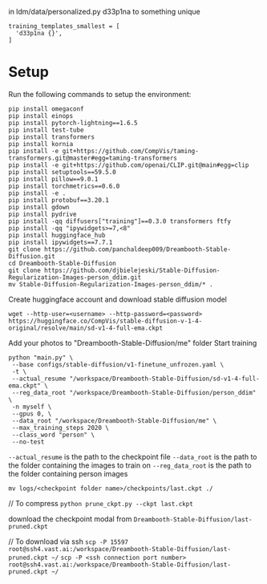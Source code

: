 in ldm/data/personalized.py d33p1na to something unique

```
training_templates_smallest = [
  'd33p1na {}',
]
```

# Setup
Run the following commands to setup the environment:

```
pip install omegaconf
pip install einops
pip install pytorch-lightning==1.6.5
pip install test-tube
pip install transformers
pip install kornia
pip install -e git+https://github.com/CompVis/taming-transformers.git@master#egg=taming-transformers
pip install -e git+https://github.com/openai/CLIP.git@main#egg=clip
pip install setuptools==59.5.0
pip install pillow==9.0.1
pip install torchmetrics==0.6.0
pip install -e .
pip install protobuf==3.20.1
pip install gdown
pip install pydrive
pip install -qq diffusers["training"]==0.3.0 transformers ftfy
pip install -qq "ipywidgets>=7,<8"
pip install huggingface_hub
pip install ipywidgets==7.7.1
git clone https://github.com/panchaldeep009/Dreambooth-Stable-Diffusion.git
cd Dreambooth-Stable-Diffusion
git clone https://github.com/djbielejeski/Stable-Diffusion-Regularization-Images-person_ddim.git
mv Stable-Diffusion-Regularization-Images-person_ddim/* .
```

Create huggingface account and download stable diffusion model
```
wget --http-user=<username> --http-password=<password> https://huggingface.co/CompVis/stable-diffusion-v-1-4-original/resolve/main/sd-v1-4-full-ema.ckpt
```

Add your photos to "Dreambooth-Stable-Diffusion/me" folder
Start training

```
python "main.py" \
 --base configs/stable-diffusion/v1-finetune_unfrozen.yaml \
 -t \
 --actual_resume "/workspace/Dreambooth-Stable-Diffusion/sd-v1-4-full-ema.ckpt" \
 --reg_data_root "/workspace/Dreambooth-Stable-Diffusion/person_ddim" \
 -n myself \
 --gpus 0, \
 --data_root "/workspace/Dreambooth-Stable-Diffusion/me" \
 --max_training_steps 2020 \
 --class_word "person" \
 --no-test
```

`--actual_resume` is the path to the checkpoint file
`--data_root` is the path to the folder containing the images to train on
`--reg_data_root` is the path to the folder containing person images

```mv logs/<checkpoint folder name>/checkpoints/last.ckpt ./```

// To compress
```python prune_ckpt.py --ckpt last.ckpt```

download the checkpoint modal from ```Dreambooth-Stable-Diffusion/last-pruned.ckpt```

// To download via ssh
```scp -P 15597 root@ssh4.vast.ai:/workspace/Dreambooth-Stable-Diffusion/last-pruned.ckpt ~/```
```scp -P <ssh connection port number> root@ssh4.vast.ai:/workspace/Dreambooth-Stable-Diffusion/last-pruned.ckpt ~/```